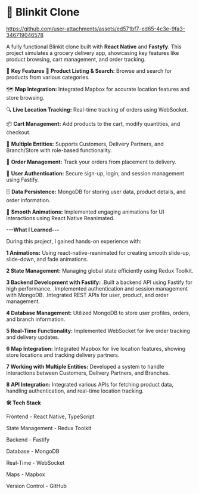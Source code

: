 # 🚀 Blinkit Clone




https://github.com/user-attachments/assets/ed571bf7-ed65-4c3e-9fa3-346719046578





A fully functional Blinkit clone built with **React Native** and **Fastyfy**. This project simulates a grocery delivery app, showcasing key features like product browsing, cart management, and order tracking.

🌟 **Key Features**
🛒 **Product Listing & Search:** Browse and search for products from various categories.

🗺️ **Map Integration:** Integrated Mapbox for accurate location features and store browsing.

🔍 **Live Location Tracking:** Real-time tracking of orders using WebSocket.

📦 **Cart Management:** Add products to the cart, modify quantities, and checkout.

📍 **Multiple Entities:** Supports Customers, Delivery Partners, and Branch/Store with role-based functionality.

🚚 **Order Management:** Track your orders from placement to delivery.

🔐 **User Authentication:** Secure sign-up, login, and session management using Fastify.

🗄️ **Data Persistence:** MongoDB for storing user data, product details, and order information.

🎨 **Smooth Animations:** Implemented engaging animations for UI interactions using React Native Reanimated.



**---What I Learned---**

During this project, I gained hands-on experience with:

**1 Animations:** Using react-native-reanimated for creating smooth slide-up, slide-down, and fade animations.

**2 State Management:** Managing global state efficiently using Redux Toolkit.

**3 Backend Development with Fastify:**
   .Built a backend API using Fastify for high performance.
   .Implemented authentication and session management with MongoDB.
   .Integrated REST APIs for user, product, and order management.

**4 Database Management:**
   Utilized MongoDB to store user profiles, orders, and branch information.

**5 Real-Time Functionality:**
   Implemented WebSocket for live order tracking and delivery updates.

**6 Map Integration:**
   Integrated Mapbox for live location features, showing store locations and tracking delivery partners.

**7 Working with Multiple Entities:**
   Developed a system to handle interactions between Customers, Delivery Partners, and Branches.

**8 API Integration:**
   Integrated various APIs for fetching product data, handling authentication, and real-time location tracking.

**🛠️ Tech Stack**

Frontend - React Native, TypeScript

State Management - Redux Toolkit

Backend - Fastify

Database -	MongoDB

Real-Time -	WebSocket

Maps - Mapbox

Version Control - GitHub


   
